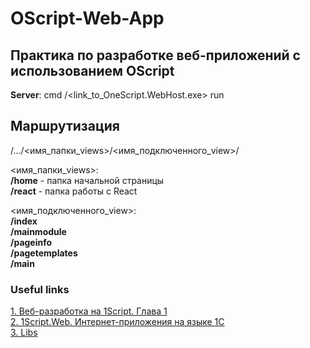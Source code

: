 # OScript-Web-App

## Практика по разработке веб-приложений с использованием OScript

**Server**: cmd /<link_to_OneScript.WebHost.exe> run

## Маршрутизация

/.../<имя_папки_views>/<имя_подключенного_view>/<arguments>
  
<имя_папки_views>:  
**/home** - папка начальной страницы  
**/react** - папка работы с React  

<имя_подключенного_view>:    
**/index**  
**/mainmodule**    
**/pageinfo**   
**/pagetemplates**  
**/main**  

### Useful links  
[1. Веб-разработка на 1Script. Глава 1](https://infostart.ru/1c/articles/783435/)  
[2. 1Script.Web. Интернет-приложения на языке 1С](https://infostart.ru/1c/articles/1063641/)  
[3. Libs](https://web.oscript.io/packages)
